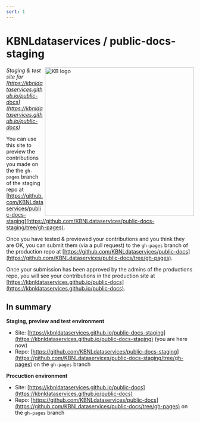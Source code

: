```yaml
---
sort: 1
---
```


# KBNLdataservices / public-docs-staging 

<img alt="KB logo" src="https://raw.githubusercontent.com/KBNLdataservices/public-docs-staging/gh-pages/assets/images/KB_Nationale-Bibliotheek_Logo_RGB-Zwart-EN.jpg" width="400px" align="right"/>

*Staging & test site for [https://kbnldataservices.github.io/public-docs](https://kbnldataservices.github.io/public-docs)* 

You can use this site to preview the contributions you made on the the ```gh-pages``` branch of the staging repo at [https://github.com/KBNLdataservices/public-docs-staging](https://github.com/KBNLdataservices/public-docs-staging/tree/gh-pages).

Once you have tested & previewed your contributions and you think they are OK, you can submit them (via a pull request) to the ```gh-pages``` branch of the production repo at [https://github.com/KBNLdataservices/public-docs](https://github.com/KBNLdataservices/public-docs/tree/gh-pages). 

Once your submission has been approved by the admins of the productions repo, you will see your contributions in the  production site at [https://kbnldataservices.github.io/public-docs](https://kbnldataservices.github.io/public-docs).

## In summary
**Staging, preview and test environment**
* Site: [https://kbnldataservices.github.io/public-docs-staging](https://kbnldataservices.github.io/public-docs-staging) (you are here now)
* Repo: [https://github.com/KBNLdataservices/public-docs-staging](https://github.com/KBNLdataservices/public-docs-staging/tree/gh-pages) on the ```gh-pages``` branch

**Procuction environment**
* Site: [https://kbnldataservices.github.io/public-docs](https://kbnldataservices.github.io/public-docs)
* Repo: [https://github.com/KBNLdataservices/public-docs](https://github.com/KBNLdataservices/public-docs/tree/gh-pages) on the ```gh-pages``` branch

